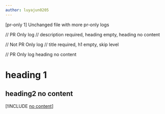 ```yaml
---
author: luyajun0205
---
```


[pr-only 1] Unchanged file with more pr-only logs

// PR Only log
// description required, heading empty, heading no content

// Not PR Only log
// title required, h1 empty, skip level

// PR Only log heading no content
# heading 1
## heading2 no content
[!INCLUDE [no content](./includes/no-content.md)]


